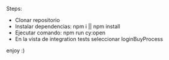Steps:

- Clonar repositorio
- Instalar dependencias: npm i || npm install
- Ejecutar comando: npm run cy:open
- En la vista de integration tests seleccionar loginBuyProcess

enjoy :)

